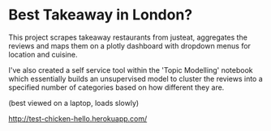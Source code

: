 # Best Takeaway in London?
This project scrapes takeaway restaurants from justeat, aggregates the reviews and maps them on a plotly dashboard with dropdown menus for location and cuisine.

I've also created a self service tool within the 'Topic Modelling' notebook which essentially builds an unsupervised model to cluster the reviews into a specified number of categories based on how different they are.

(best viewed on a laptop, loads slowly)

http://test-chicken-hello.herokuapp.com/
